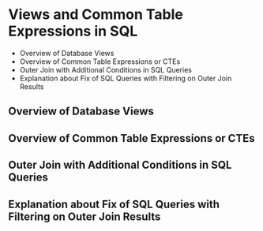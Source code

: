 # Views and Common Table Expressions in SQL

* Overview of Database Views
* Overview of Common Table Expressions or CTEs
* Outer Join with Additional Conditions in SQL Queries
* Explanation about Fix of SQL Queries with Filtering on Outer Join Results

## Overview of Database Views

## Overview of Common Table Expressions or CTEs
## Outer Join with Additional Conditions in SQL Queries
## Explanation about Fix of SQL Queries with Filtering on Outer Join Results